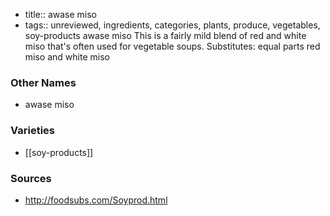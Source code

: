 - title:: awase miso
- tags:: unreviewed, ingredients, categories, plants, produce, vegetables, soy-products
awase miso This is a fairly mild blend of red and white miso that's often used for vegetable soups. Substitutes: equal parts red miso and white miso

### Other Names

* awase miso

### Varieties

* [[soy-products]]

### Sources
* http://foodsubs.com/Soyprod.html
